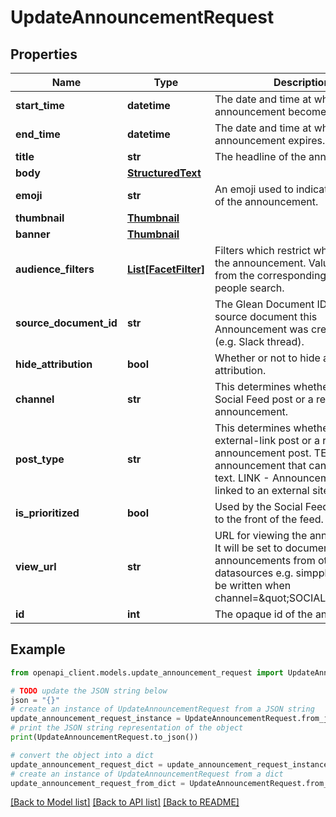 # UpdateAnnouncementRequest


## Properties

Name | Type | Description | Notes
------------ | ------------- | ------------- | -------------
**start_time** | **datetime** | The date and time at which the announcement becomes active. | 
**end_time** | **datetime** | The date and time at which the announcement expires. | 
**title** | **str** | The headline of the announcement. | 
**body** | [**StructuredText**](StructuredText.md) |  | [optional] 
**emoji** | **str** | An emoji used to indicate the nature of the announcement. | [optional] 
**thumbnail** | [**Thumbnail**](Thumbnail.md) |  | [optional] 
**banner** | [**Thumbnail**](Thumbnail.md) |  | [optional] 
**audience_filters** | [**List[FacetFilter]**](FacetFilter.md) | Filters which restrict who should see the announcement. Values are taken from the corresponding filters in people search. | [optional] 
**source_document_id** | **str** | The Glean Document ID of the source document this Announcement was created from (e.g. Slack thread). | [optional] 
**hide_attribution** | **bool** | Whether or not to hide an author attribution. | [optional] 
**channel** | **str** | This determines whether this is a Social Feed post or a regular announcement. | [optional] 
**post_type** | **str** | This determines whether this is an external-link post or a regular announcement post. TEXT - Regular announcement that can contain rich text. LINK - Announcement that is linked to an external site. | [optional] 
**is_prioritized** | **bool** | Used by the Social Feed to pin posts to the front of the feed. | [optional] 
**view_url** | **str** | URL for viewing the announcement. It will be set to document URL for announcements from other datasources e.g. simpplr. Can only be written when channel&#x3D;\&quot;SOCIAL_FEED\&quot;. | [optional] 
**id** | **int** | The opaque id of the announcement. | 

## Example

```python
from openapi_client.models.update_announcement_request import UpdateAnnouncementRequest

# TODO update the JSON string below
json = "{}"
# create an instance of UpdateAnnouncementRequest from a JSON string
update_announcement_request_instance = UpdateAnnouncementRequest.from_json(json)
# print the JSON string representation of the object
print(UpdateAnnouncementRequest.to_json())

# convert the object into a dict
update_announcement_request_dict = update_announcement_request_instance.to_dict()
# create an instance of UpdateAnnouncementRequest from a dict
update_announcement_request_from_dict = UpdateAnnouncementRequest.from_dict(update_announcement_request_dict)
```
[[Back to Model list]](../README.md#documentation-for-models) [[Back to API list]](../README.md#documentation-for-api-endpoints) [[Back to README]](../README.md)


